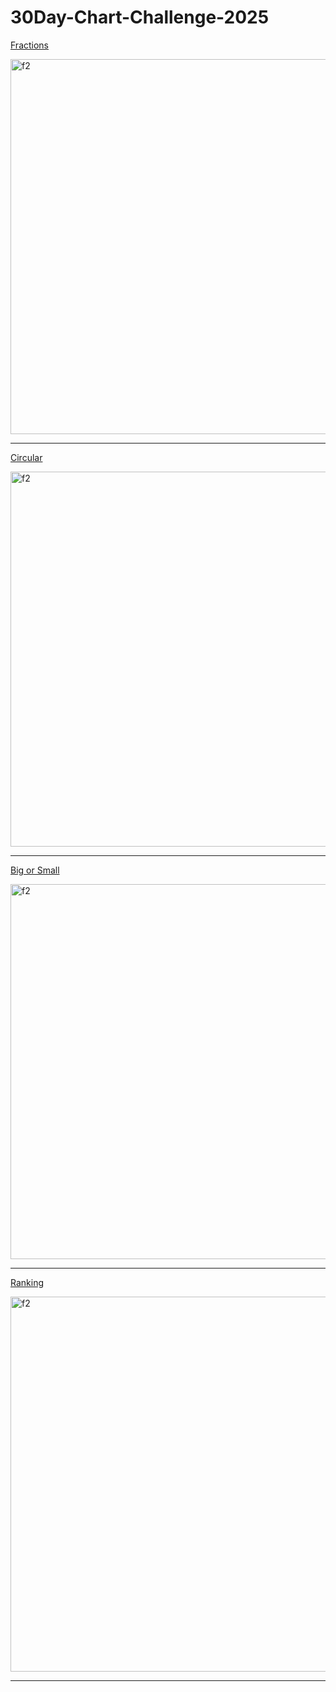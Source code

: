 # 30Day-Chart-Challenge-2025

[Fractions](https://github.com/deepdk/30Day-Chart-Challenge-2025/tree/main/fractions)

<img src="https://github.com/user-attachments/assets/c46453cf-81e7-4055-8ee6-9712fa96ffb3" alt="f2" width="600" height="600">

---

[Circular](https://github.com/deepdk/30Day-Chart-Challenge-2025/tree/main/circular)

<img src="https://github.com/user-attachments/assets/2d49fe1b-6be4-4f11-8048-55b7cc04e597" alt="f2" width="600" height="600">

---

[Big or Small](https://github.com/deepdk/30Day-Chart-Challenge-2025/tree/main/big%20or%20small)

<img src="https://github.com/user-attachments/assets/befb7512-3f97-4a27-979e-47d9aba91c60" alt="f2" width="600" height="600">

---

[Ranking](https://github.com/deepdk/30Day-Chart-Challenge-2025/tree/main/Ranking)

<img src="https://github.com/user-attachments/assets/439807c7-6095-466d-bc28-9c2de9be9f20" alt="f2" width="600" height="600">

---
